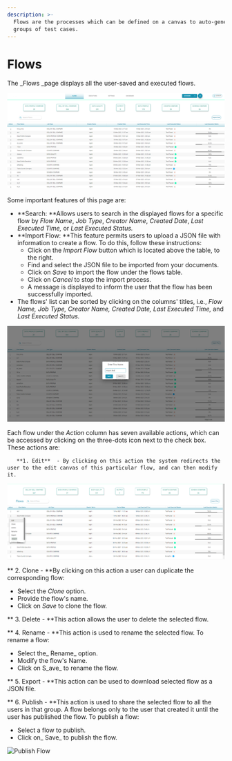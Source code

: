 ```yaml
---
description: >-
  Flows are the processes which can be defined on a canvas to auto-generate
  groups of test cases.
---
```


# Flows

The \_Flows \_page displays all the user-saved and executed flows.

![Flows](../../.gitbook/assets/flows2.png)

Some important features of this page are:

* \*\*Search: \*\*Allows users to search in the displayed flows for a specific flow by _Flow Name_, _Job Type_, _Creator Name_, _Created Date_, _Last Executed Time,_ or _Last Executed Status._
* \*\*Import Flow: \*\*This feature permits users to upload a JSON file with information to create a flow. To do this, follow these instructions:
  * Click on the _Import Flow_ button which is located above the table, to the right.
  * Find and select the JSON file to be imported from your documents.
  * Click on _Save_ to import the flow under the flows table.
  * Click on _Cancel_ to stop the import process.
  * A message is displayed to inform the user that the flow has been successfully imported.
* The flows' list can be sorted by clicking on the columns' titles, i.e., _Flow Name, Job Type, Creator Name, Created Date, Last Executed Time,_ and _Last Executed Status._

![Import Flow](../../.gitbook/assets/import2.png)

Each flow under the _Action_ column has seven available actions, which can be accessed by clicking on the three-dots icon next to the check box. These actions are:

```
   **1. Edit**  - By clicking on this action the system redirects the user to the edit canvas of this particular flow, and can then modify it. 
```

![Edit Flow](../../.gitbook/assets/editflow2.png)

\*\* 2. Clone - \*\*By clicking on this action a user can duplicate the corresponding flow:

* Select the _Clone_ option.
* Provide the flow's name.
* Click on _Save_ to clone the flow.

\*\* 3. Delete - \*\*This action allows the user to delete the selected flow.

\*\* 4. Rename - \*\*This action is used to rename the selected flow. To rename a flow:

* Select the\_ Rename\_ option.
* Modify the flow's Name.
* Click on S\_ave\_ to rename the flow.

\*\* 5. Export - \*\*This action can be used to download selected flow as a JSON file.

\*\* 6. Publish - \*\*This action is used to share the selected flow to all the users in that group. A flow belongs only to the user that created it until the user has published the flow. To publish a flow:

* Select a flow to publish.
* Click on\_ Save\_ to publish the flow.

![Publish Flow](../../.gitbook/assets/publish\_flow.png)
